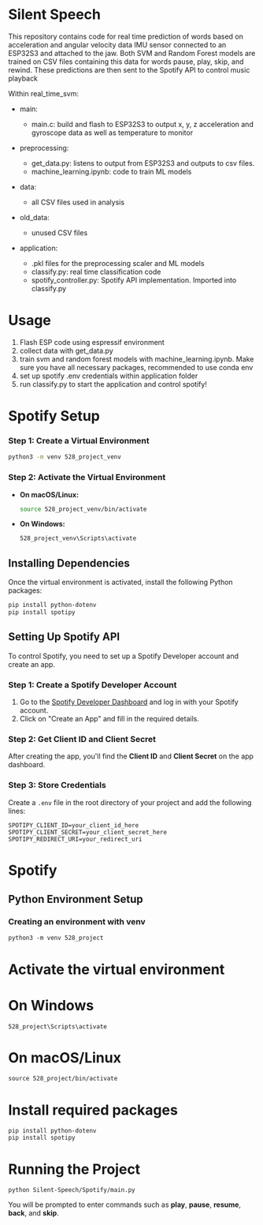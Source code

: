 # Silent Speech

This repository contains code for real time prediction of words based on acceleration and angular velocity data IMU sensor connected to an ESP32S3 and attached to the jaw. Both SVM and Random Forest models are trained on CSV files containing this data for words pause, play, skip, and rewind. These predictions are then sent to the Spotify API to control music playback

Within real_time_svm:

- main:
    - main.c: build and flash to ESP32S3 to output x, y, z acceleration and gyroscope data as well as temperature to monitor

- preprocessing:
    - get_data.py: listens to output from ESP32S3 and outputs to csv files. 
    - machine_learning.ipynb: code to train ML models

- data:
    - all CSV files used in analysis

- old_data:
    - unused CSV files

- application:
    - .pkl files for the preprocessing scaler and ML models
    - classify.py: real time classification code
    - spotify_controller.py: Spotify API implementation. Imported into classify.py



# Usage

1. Flash ESP code using espressif environment
2. collect data with get_data.py
3. train svm and random forest models with machine_learning.ipynb. Make sure you have all necessary packages, recommended to use conda env
4. set up spotify .env credentials within application folder 
5. run classify.py to start the application and control spotify!


# Spotify Setup

### Step 1: Create a Virtual Environment
```bash
python3 -m venv 528_project_venv
```

### Step 2: Activate the Virtual Environment
- **On macOS/Linux:**
  ```bash
  source 528_project_venv/bin/activate
  ```
- **On Windows:**
  ```bash
  528_project_venv\Scripts\activate
  ```

## Installing Dependencies
Once the virtual environment is activated, install the following Python packages:

```bash
pip install python-dotenv
pip install spotipy
```

## Setting Up Spotify API
To control Spotify, you need to set up a Spotify Developer account and create an app.

### Step 1: Create a Spotify Developer Account
1. Go to the [Spotify Developer Dashboard](https://developer.spotify.com/dashboard/) and log in with your Spotify account.
2. Click on "Create an App" and fill in the required details.

### Step 2: Get Client ID and Client Secret
After creating the app, you'll find the **Client ID** and **Client Secret** on the app dashboard. 

### Step 3: Store Credentials
Create a `.env` file in the root directory of your project and add the following lines:

```plaintext
SPOTIPY_CLIENT_ID=your_client_id_here
SPOTIPY_CLIENT_SECRET=your_client_secret_here
SPOTIPY_REDIRECT_URI=your_redirect_uri
```

# Spotify  
## Python Environment Setup

### Creating an environment with venv
```
python3 -m venv 528_project
```

# Activate the virtual environment
# On Windows
```
528_project\Scripts\activate
```
# On macOS/Linux
```
source 528_project/bin/activate
```

# Install required packages
```
pip install python-dotenv
pip install spotipy
```

# Running the Project

```
python Silent-Speech/Spotify/main.py
```

You will be prompted to enter commands such as **play**, **pause**, **resume**, **back**, and **skip**.

